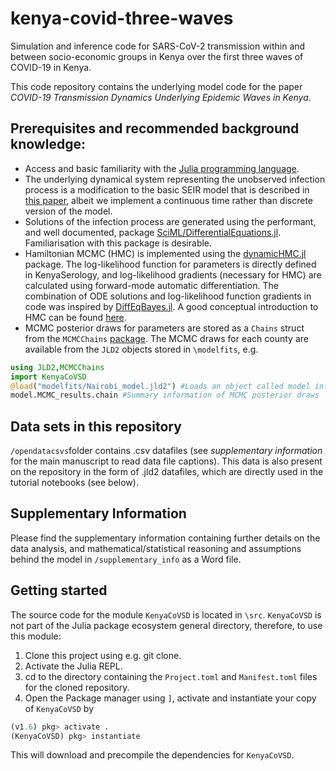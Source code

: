 # kenya-covid-three-waves
 Simulation and inference code for SARS-CoV-2 transmission within and between socio-economic groups in Kenya over the first three waves of COVID-19 in Kenya.

This code repository contains the underlying model code for the paper *COVID-19 Transmission Dynamics Underlying Epidemic Waves in Kenya*.
## Prerequisites and recommended background knowledge:
* Access and basic familiarity with the [Julia programming language](https://julialang.org/).
* The underlying dynamical system representing the unobserved infection process is a modification to the basic SEIR model that is described in [this paper](https://journals.sagepub.com/doi/full/10.1177/0962280217747054), albeit we implement a continuous time rather than discrete version of the model.
* Solutions of the infection process are generated using the performant, and well documented, package [SciML/DifferentialEquations.jl](https://github.com/SciML/DifferentialEquations.jl). Familiarisation with this package is desirable.
* Hamiltonian MCMC (HMC) is implemented using the [dynamicHMC.jl](https://github.com/tpapp/DynamicHMC.jl) package. The log-likelihood function for parameters is directly defined in KenyaSerology, and log-likelihood gradients (necessary for HMC) are calculated using forward-mode automatic differentiation. The combination of ODE solutions and log-likelihood function gradients in code was inspired by [DiffEqBayes.jl](https://github.com/SciML/DiffEqBayes.jl). A good conceptual introduction to HMC can be found [here](https://arxiv.org/abs/1701.02434).
* MCMC posterior draws for parameters are stored as a `Chains` struct from the `MCMCChains` [package](https://github.com/TuringLang/MCMCChains.jl). The MCMC draws for each county are available from the `JLD2` objects stored in `\modelfits`, e.g.
```julia
using JLD2,MCMCChains
import KenyaCoVSD
@load("modelfits/Nairobi_model.jld2") #Loads an object called model into Main scope which contains information about Nairobi county
model.MCMC_results.chain #Summary information of MCMC posterior draws
```

## Data sets in this repository

`/opendatacsvs`folder contains .csv datafiles (see *supplementary information* for the main manuscript to read data file captions). This data is also present on the repository in the form of .jld2 datafiles, which are directly used in the tutorial notebooks (see below).

## Supplementary Information

Please find the supplementary information containing further details on the data analysis, and mathematical/statistical reasoning and assumptions behind the model in `/supplementary_info` as a Word file.

## Getting started

The source code for the module `KenyaCoVSD` is located in `\src`. `KenyaCoVSD` is not part of the Julia package ecosystem general directory, therefore, to use this module:

1. Clone this project using e.g. git clone.
2. Activate the Julia REPL.
3. cd to the directory containing the `Project.toml` and `Manifest.toml` files for the cloned repository.
4. Open the Package manager using `]`, activate and instantiate your copy of `KenyaCoVSD` by

```julia
(v1.6) pkg> activate .
(KenyaCoVSD) pkg> instantiate
```
This will download and precompile the dependencies for `KenyaCoVSD`.
